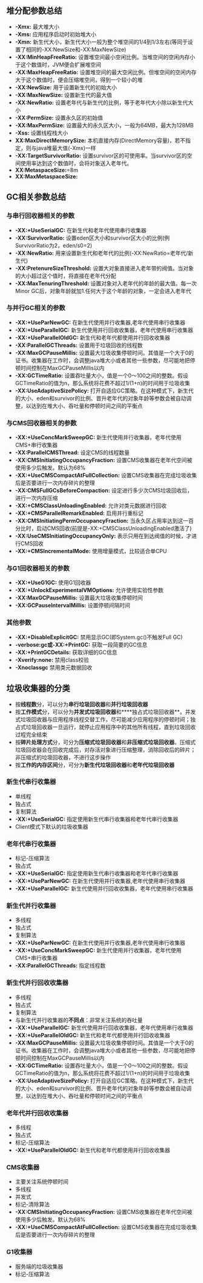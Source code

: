## 堆分配参数总结
- **-Xmx:** 最大堆大小
- **-Xms:** 应用程序启动时初始堆大小
- **-Xmn:** 新生代大小，新生代大小一般为整个堆空间的1/4到1/3左右(等同于设置了相同的-XX:NewSize和-XX:MaxNewSize)
- **-XX:MinHeapFreeRatio:** 设置堆空间最小空闲比例。当堆空间的空闲内存小于这个数值时，JVM便会扩展堆空间
- **-XX:MaxHeapFreeRatio:** 设置堆空间的最大空闲比例。但堆空间的空闲内存大于这个数值时，便会压缩堆空间，得到一个较小的堆
- **-XX:NewSize:** 用于设置新生代的初始大小
- **-XX:MaxNewSize:** 设置新生代的最大值
- **-XX:NewRatio:** 设置老年代与新生代的比例，等于老年代大小除以新生代大小
- **-XX:PermSize:** 设置永久区的初始值
- **-XX:MaxPermSize:** 设置最大的永久区大小，一般为64MB，最大为128MB
- **-Xss:** 设置线程栈大小
- **XX:MaxDirectMemorySize:** 本机直接内存(DirectMemory容量)，若不指定，则与java堆最大值(-Xmx)一样
- **-XX:TargetSurvivorRatio:** 设置survivor区的可使用率。当survivor区的空间使用率达到这个数值时，会将对象送入老年代。
- **XX:MetaspaceSize:**=8m 
- **XX:MaxMetaspaceSize:**

## GC相关参数总结
### 与串行回收器相关的参数
- **-XX:+UseSerialGC:** 在新生代和老年代使用串行收集器
- **-XX:SurvivorRatio:** 设置eden区大小和survivor区大小的比例(例SurvivorRatio为2，eden/s0=2)
- **-XX:NewRatio:** 用来设置新生代和老年代的比例(-XX:NewRatio=老年代/新生代)
- **-XX:PretenureSizeThreshold:** 设置大对象直接进入老年带的阀值。当对象的大小超过这个值时，将直接在老年代分配
- **-XX:MaxTenuringThreshold:** 设置对象对入老年代的年龄的最大值。每一次Minor GC后，对象年龄就加1.任何大于这个年龄的对象，一定会进入老年代

### 与并行GC相关的参数
- **-XX:+UseParNewGC:** 在新生代使用并行收集器,老年代使用串行收集器
- **-XX:+UseParallelGC:** 新生代使用并行回收收集器，老年代使用串行收集器
- **-XX:+UseParallelOldGC:** 新生代和老年代都使用并行回收收集器
- **-XX:ParallelGCThreads:** 设置用于垃圾回收的线程数
- **-XX:MaxGCPauseMillis:** 设置最大垃圾收集停顿时间。其值是一个大于0的证书。收集器在工作时，会调整java堆大小或者其他一些参数，尽可能地把停顿时间控制在MaxGCPauseMillis以内
- **-XX:GCTimeRatio:** 设置吞吐量大小，值是一个0～100之间的整数。假设GCTimeRatio的值为n，那么系统将花费不超过1/(1+n)的时间用于垃圾收集
- **-XX:UseAdaptiveSizePolicy:** 打开自适应GC策略。在这种模式下，新生代的大小、eden和survivor的比例、晋升老年代的对象年龄等参数会被自动调整，以达到在堆大小、吞吐量和停顿时间之间的平衡点

### 与CMS回收器相关的参数
- **-XX:+UseConcMarkSweepGC:** 新生代使用并行收集器，老年代使用CMS+串行收集器
- **-XX:ParallelCMSThread:** 设定CMS的线程数量
- **-XX:CMSInitiatingOccupancyFraction:** 设置CMS收集器在老年代空间被使用多少后触发。默认为68%
- **-XX:+UseCMSCompactAtFullCollection:** 设置CMS收集器在完成垃圾收集后是否要进行一次内存碎片的整理
- **-XX:CMSFullGCsBeforeCompaction:** 设定进行多少次CMS垃圾回收后，进行一次内存压缩
- **-XX:+CMSClassUnloadingEnabled:** 允许对类元数据进行回收
- **-XX:+CMSParallelRemarkEnabled:** 启用并行重标记
- **-XX:CMSInitiatingPermOccupancyFraction:** 当永久区占用率达到这一百分比时，启动CMS回收(前提是-XX:+CMSClassUnloadingEnabled激活了)
- **-XX:UseCMSInitiatingOccupancyOnly:** 表示只用在到达阀值的时候，才进行CMS回收
- **-XX:+CMSIncrementalMode:** 使用增量模式，比较适合单CPU

### 与G1回收器相关的参数
- **-XX:+UseG1GC:** 使用G1回收器
- **-XX:+UnlockExperimentalVMOptions:** 允许使用实验性参数
- **-XX:MaxGCPauseMillis:** 设置最大垃圾收集停顿时间
- **-XX:GCPauseIntervalMillis:** 设置停顿间隔时间

### 其他参数
- **-XX:+DisableExplicitGC:** 禁用显示GC(即System.gc()不触发Full GC)
- **-verbose:gc或-XX:+PrintGC:** 获取一段简要的GC信息
- **-XX:+PrintGCDetails:** 获取详细的GC信息
- **-Xverify:none:** 禁用class校验
- **-Xnoclassgc** 禁用类元数据回收


## 垃圾收集器的分类
- 按**线程数**分，可以分为**串行垃圾回收器**和**并行垃圾回收器**
- 按**工作模式**分，可以分为**并发式垃圾回收器**和****独占式垃圾回收器**。并发式垃圾回收器与应用程序线程交替工作，尽可能减少应用程序的停顿时间；独占式垃圾回收器一旦运行，就停止应用程序中的其他所有线程，直到垃圾回收过程完全结束
- 按**碎片处理方式**分，可分为**压缩式垃圾回收器**和**非压缩式垃圾回收器**。压缩式垃圾回收器会在回收完成后，对存活对象进行压缩整理，消除回收后的碎片；非压缩式的垃圾回收器，不进行这步操作
- 按**工作的内存区间**分，可分为**新生代垃圾回收器**和**老年代垃圾回收器**

### 新生代串行收集器
- 单线程
- 独占式
- 复制算法
- **-XX:+UseSerialGC:** 指定使用新生代串行收集器和老年代串行收集器
- Client模式下默认的垃圾收集器

### 老年代串行收集器
- 标记-压缩算法
- 独占式
- **-XX:+UseSerialGC:** 指定使用新生代串行收集器和老年代串行收集器
- **-XX:+UseParNewGC:** 在新生代使用并行收集器,老年代使用串行收集器
- **-XX:+UseParallelGC:** 新生代使用并行回收收集器，老年代使用串行收集器

### 新生代并行收集器
- 多线程
- 独占式
- 复制算法
- **-XX:+UseParNewGC:** 在新生代使用并行收集器,老年代使用串行收集器
- **-XX:+UseConcMarkSweepGC:** 新生代使用并行收集器，老年代使用CMS+串行收集器
- **-XX:ParallelGCThreads:** 指定线程数

### 新生代并行回收收集器
- 多线程
- 独占式
- 复制算法
- 与新生代并行收集器的**不同点**：非常关注系统的吞吐量
- **-XX:+UseParallelGC:** 新生代使用并行回收收集器，老年代使用串行收集器
- **-XX:+UseParallelOldGC:** 新生代和老年代都使用并行回收收集器
- **-XX:MaxGCPauseMillis:** 设置最大垃圾收集停顿时间。其值是一个大于0的证书。收集器在工作时，会调整java堆大小或者其他一些参数，尽可能地把停顿时间控制在MaxGCPauseMillis以内
- **-XX:GCTimeRatio:** 设置吞吐量大小，值是一个0～100之间的整数。假设GCTimeRatio的值为n，那么系统将花费不超过1/(1+n)的时间用于垃圾收集
- **-XX:UseAdaptiveSizePolicy:** 打开自适应GC策略。在这种模式下，新生代的大小、eden和survivor的比例、晋升老年代的对象年龄等参数会被自动调整，以达到在堆大小、吞吐量和停顿时间之间的平衡点

### 老年代并行回收收集器
- 多线程
- 独占式
- 标记-压缩算法
- **-XX:+UseParallelOldGC:** 新生代和老年代都使用并行回收收集器

### CMS收集器
- 主要关注系统停顿时间
- 多线程
- 并发式
- 标记-清除算法
- **-XX:CMSInitiatingOccupancyFraction:** 设置CMS收集器在老年代空间被使用多少后触发。默认为68%
- **-XX:+UseCMSCompactAtFullCollection:** 设置CMS收集器在完成垃圾收集后是否要进行一次内存碎片的整理

### G1收集器
- 服务端的垃圾收集器
- 标记-压缩算法
